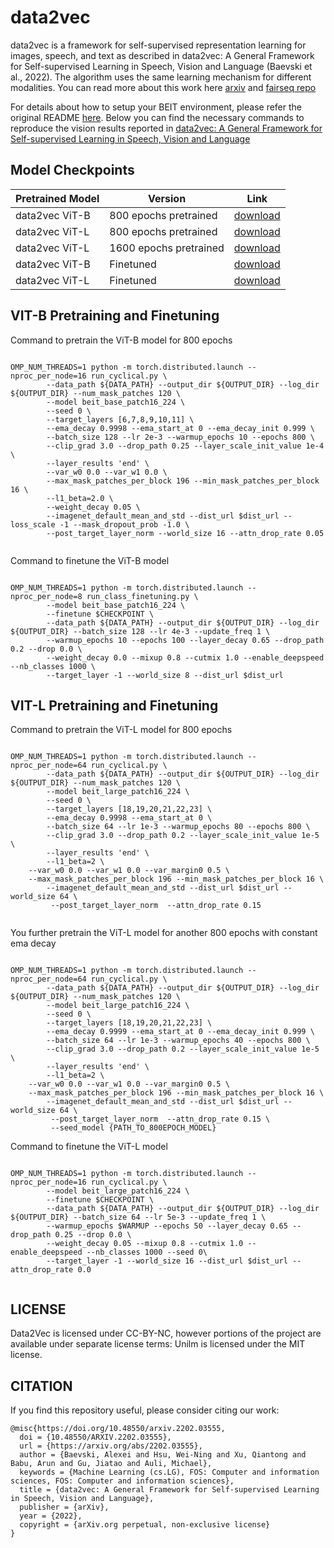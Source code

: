 # data2vec

data2vec is a framework for self-supervised representation learning for images, speech, and text as described in data2vec: A General Framework for Self-supervised Learning in Speech, Vision and Language (Baevski et al., 2022). The algorithm uses the same learning mechanism for different modalities. You can read more about this work here [arxiv](https://arxiv.org/abs/2202.03555) and [fairseq repo](https://github.com/pytorch/fairseq/tree/main/examples/data2vec)

For details about how to setup your BEIT environment, please refer the original README [here](README_Original.md). Below you can find the necessary commands to reproduce the vision results reported in [data2vec: A General Framework for Self-supervised Learning in Speech, Vision and Language
](https://arxiv.org/abs/2202.03555)

## Model Checkpoints

Pretrained Model | Version | Link
|---|---|---|
data2vec ViT-B | 800 epochs pretrained | [download](https://dl.fbaipublicfiles.com/fairseq/data2vec/data2vec_vision/base_800/checkpoint-799.pth)
data2vec ViT-L | 800 epochs pretrained | [download](https://dl.fbaipublicfiles.com/fairseq/data2vec/data2vec_vision/large_800/checkpoint-799.pth)
data2vec ViT-L | 1600 epochs pretrained | [download](https://dl.fbaipublicfiles.com/fairseq/data2vec/data2vec_vision/large_1600/checkpoint-799.pth)
data2vec ViT-B | Finetuned | [download](https://dl.fbaipublicfiles.com/fairseq/data2vec/data2vec_vision/finetuned_base/checkpoint-99/mp_rank_00_model_states.pt)
data2vec ViT-L | Finetuned | [download](https://dl.fbaipublicfiles.com/fairseq/data2vec/data2vec_vision/finetuned_large/checkpoint-49/mp_rank_00_model_states.pt)

## VIT-B Pretraining and Finetuning

Command to pretrain the ViT-B model for 800 epochs
```

OMP_NUM_THREADS=1 python -m torch.distributed.launch --nproc_per_node=16 run_cyclical.py \
        --data_path ${DATA_PATH} --output_dir ${OUTPUT_DIR} --log_dir ${OUTPUT_DIR} --num_mask_patches 120 \
        --model beit_base_patch16_224 \
        --seed 0 \
        --target_layers [6,7,8,9,10,11] \
        --ema_decay 0.9998 --ema_start_at 0 --ema_decay_init 0.999 \
        --batch_size 128 --lr 2e-3 --warmup_epochs 10 --epochs 800 \
        --clip_grad 3.0 --drop_path 0.25 --layer_scale_init_value 1e-4 \
        --layer_results 'end' \
        --var_w0 0.0 --var_w1 0.0 \
        --max_mask_patches_per_block 196 --min_mask_patches_per_block 16 \
        --l1_beta=2.0 \
        --weight_decay 0.05 \
        --imagenet_default_mean_and_std --dist_url $dist_url --loss_scale -1 --mask_dropout_prob -1.0 \
        --post_target_layer_norm --world_size 16 --attn_drop_rate 0.05 


```

Command to finetune the ViT-B model
```

OMP_NUM_THREADS=1 python -m torch.distributed.launch --nproc_per_node=8 run_class_finetuning.py \
        --model beit_base_patch16_224 \
        --finetune $CHECKPOINT \
        --data_path ${DATA_PATH} --output_dir ${OUTPUT_DIR} --log_dir ${OUTPUT_DIR} --batch_size 128 --lr 4e-3 --update_freq 1 \
        --warmup_epochs 10 --epochs 100 --layer_decay 0.65 --drop_path 0.2 --drop 0.0 \
        --weight_decay 0.0 --mixup 0.8 --cutmix 1.0 --enable_deepspeed --nb_classes 1000 \
        --target_layer -1 --world_size 8 --dist_url $dist_url 

```

## VIT-L Pretraining and Finetuning

Command to pretrain the ViT-L model for 800 epochs
```

OMP_NUM_THREADS=1 python -m torch.distributed.launch --nproc_per_node=64 run_cyclical.py \
        --data_path ${DATA_PATH} --output_dir ${OUTPUT_DIR} --log_dir ${OUTPUT_DIR} --num_mask_patches 120 \
        --model beit_large_patch16_224 \
        --seed 0 \
        --target_layers [18,19,20,21,22,23] \
        --ema_decay 0.9998 --ema_start_at 0 \
        --batch_size 64 --lr 1e-3 --warmup_epochs 80 --epochs 800 \
        --clip_grad 3.0 --drop_path 0.2 --layer_scale_init_value 1e-5 \
        --layer_results 'end' \
        --l1_beta=2 \
	--var_w0 0.0 --var_w1 0.0 --var_margin0 0.5 \
	--max_mask_patches_per_block 196 --min_mask_patches_per_block 16 \
        --imagenet_default_mean_and_std --dist_url $dist_url --world_size 64 \
         --post_target_layer_norm  --attn_drop_rate 0.15


```

You further pretrain the ViT-L model for another 800 epochs with constant ema decay
```

OMP_NUM_THREADS=1 python -m torch.distributed.launch --nproc_per_node=64 run_cyclical.py \
        --data_path ${DATA_PATH} --output_dir ${OUTPUT_DIR} --log_dir ${OUTPUT_DIR} --num_mask_patches 120 \
        --model beit_large_patch16_224 \
        --seed 0 \
        --target_layers [18,19,20,21,22,23] \
        --ema_decay 0.9999 --ema_start_at 0 --ema_decay_init 0.999 \
        --batch_size 64 --lr 1e-3 --warmup_epochs 40 --epochs 800 \
        --clip_grad 3.0 --drop_path 0.2 --layer_scale_init_value 1e-5 \
        --layer_results 'end' \
        --l1_beta=2 \
	--var_w0 0.0 --var_w1 0.0 --var_margin0 0.5 \
	--max_mask_patches_per_block 196 --min_mask_patches_per_block 16 \
        --imagenet_default_mean_and_std --dist_url $dist_url --world_size 64 \
         --post_target_layer_norm  --attn_drop_rate 0.15 \
         --seed_model {PATH_TO_800EPOCH_MODEL}

```

Command to finetune the ViT-L model
```

OMP_NUM_THREADS=1 python -m torch.distributed.launch --nproc_per_node=16 run_cyclical.py \
        --model beit_large_patch16_224 \
        --finetune $CHECKPOINT \
        --data_path ${DATA_PATH} --output_dir ${OUTPUT_DIR} --log_dir ${OUTPUT_DIR} --batch_size 64 --lr 5e-3 --update_freq 1 \
        --warmup_epochs $WARMUP --epochs 50 --layer_decay 0.65 --drop_path 0.25 --drop 0.0 \
        --weight_decay 0.05 --mixup 0.8 --cutmix 1.0 --enable_deepspeed --nb_classes 1000 --seed 0\
        --target_layer -1 --world_size 16 --dist_url $dist_url --attn_drop_rate 0.0


```


## LICENSE
Data2Vec is licensed under CC-BY-NC, however portions of the project are available under separate license terms: Unilm is licensed under the MIT license.

## CITATION
If you find this repository useful, please consider citing our work:

```
@misc{https://doi.org/10.48550/arxiv.2202.03555,
  doi = {10.48550/ARXIV.2202.03555},
  url = {https://arxiv.org/abs/2202.03555},
  author = {Baevski, Alexei and Hsu, Wei-Ning and Xu, Qiantong and Babu, Arun and Gu, Jiatao and Auli, Michael},
  keywords = {Machine Learning (cs.LG), FOS: Computer and information sciences, FOS: Computer and information sciences},
  title = {data2vec: A General Framework for Self-supervised Learning in Speech, Vision and Language},
  publisher = {arXiv},
  year = {2022},
  copyright = {arXiv.org perpetual, non-exclusive license}
}
```
